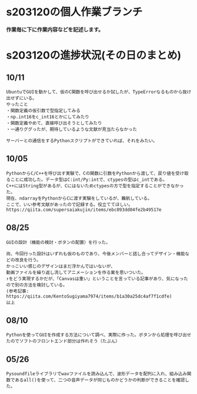 # s203120の個人作業ブランチ
**作業毎に下に作業内容などを記述します。**
# s203120の進捗状況(その日のまとめ)

## 10/11
    UbuntuでGUIを動かして、仮のC関数を呼び出せるか試したが、TypeErrorなるものから抜け出せずにいる。
    やったこと
    ・関数定義の仮引数で型指定してみる
    ・np.int16をc_int16とかにしてみたり
    ・関数定義やめて、直接呼び出そうとしてみたり
    ・一通りググったが、期待しているような文献が見当たらなかった

    サーバーとの通信をするPythonスクリプトができていれば、それをみたい。

## 10/05
    PythonからC/C++を呼び出す実験で、Cの関数に引数をPythonから渡して、戻り値を受け取ることに成功した。データ型はC:int/Py:intで、ctypesの型はc_intである。
    C++にはString型があるが、Cにはないためctypesの方で型を指定することができなかった。
    現在、ndarrayをPythonからCに渡す実験をしているが、難航している。
    ここで、いい参考文献があったので記録する。役立ててほしい。
    https://qiita.com/supersaiakujin/items/ebc093dd04fe2b49517e

## 08/25
    GUIの設計（機能の検討・ボタンの配置）を行った。

    尚、今回行った設計はいずれも仮のものであり、今後メンバーと話し合ってデザイン・機能などの改良を行う。  
    かっこいい感じのデザインはまだ浮かんではいないが、
    動画ファイルを繰り返し流してアニメーションを作る案を思いついた。
    ↑をどう実現するかだが、「Canvasは重い」ということを言っている記事があり、気になったので別の方法を検討している。
    (参考記事: https://qiita.com/KentoSugiyama7974/items/b1a30a25dc4af7f1cdfe)
    以上
## 08/10
    Pythonを使ってGUIを作成する方法について調べ、実際に作った。ボタンから処理を呼び出せたのでソフトのフロントエンド部分は作れそう（たぶん）

## 05/26
    Pysoundfileライブラリでwavファイルを読み込んで、波形データを配列に入れ、組み込み関数であるall()を使って、二つの音声データが同じものかどうかの判断ができることを確認した。